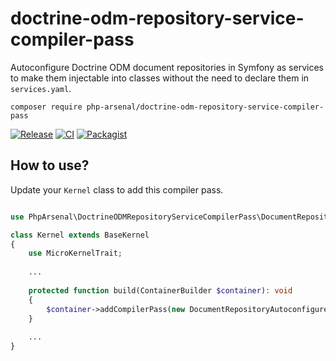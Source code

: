 # doctrine-odm-repository-service-compiler-pass

Autoconfigure Doctrine ODM document repositories in Symfony as services to make them injectable into classes without the need to declare them in `services.yaml`.

`composer require php-arsenal/doctrine-odm-repository-service-compiler-pass`

[![Release](https://img.shields.io/github/v/release/php-arsenal/doctrine-odm-repository-service-compiler-pass)](https://github.com/php-arsenal/doctrine-odm-repository-service-compiler-pass/releases)
[![CI](https://img.shields.io/github/workflow/status/php-arsenal/doctrine-odm-repository-service-compiler-pass/CI)](https://github.com/php-arsenal/doctrine-odm-repository-service-compiler-pass/actions/workflows/ci.yml)
[![Packagist](https://img.shields.io/packagist/dt/php-arsenal/doctrine-odm-repository-service-compiler-pass)](https://packagist.org/packages/php-arsenal/doctrine-odm-repository-service-compiler-pass)

## How to use?

Update your `Kernel` class to add this compiler pass.

```php

use PhpArsenal\DoctrineODMRepositoryServiceCompilerPass\DocumentRepositoryAutoconfigureCompilerPass;

class Kernel extends BaseKernel
{
    use MicroKernelTrait;
    
    ...
    
    protected function build(ContainerBuilder $container): void
    {
        $container->addCompilerPass(new DocumentRepositoryAutoconfigureCompilerPass());
    }
    
    ...   
}
```

